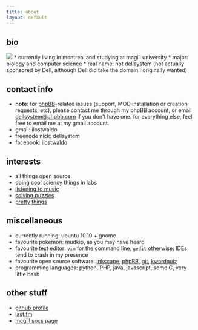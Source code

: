 ```yaml
---
title: about
layout: default
---
```


bio
---
<img src="http://gravatar.com/avatar/0826c9e6449c9a08230ac6d40a3cde4d" class="leftfloat" />
*	currently living in montreal and studying at mcgill university
*	major: biology and computer science
*	real name: not dellsystem (not actually sponsored by Dell, although Dell did take the domain I originally wanted)

contact info
------------

*	**note**: for [phpBB](phpbb)-related issues (support, MOD installation or creation requests, etc), please contact me through my phpBB account, or email dellsystem@phpbb.com if you don't have one. for everything else, feel free to email me at my gmail account.
*	gmail: ilostwaldo
*	freenode nick: dellsystem
*	facebook: [ilostwaldo](http://www.facebook.com/ilostwaldo)

interests
---------

*	all things open source
*	doing cool sciency things in labs
*	[listening to music][last.fm]
*	[solving puzzles](http://www.projecteuler.net)
*	[pretty](http://www.mathjax.org "one of the most beautiful things in the world, I swear") [things](http://www.weareagoodcompany.com/ "just gorgeous")

miscellaneous
-------------

*	currently running: ubuntu 10.10 + gnome
*	favourite pokemon: mudkip, as you may have heard
*	favourite text editor: `vim` for the command line, `gedit` otherwise; IDEs tend to crash in my presence
*	favourite open source software: [inkscape](http://www.inkscape.org), [phpBB](http://www.phpbb.com), [git](http://www.git-scm.com), [kwordquiz](http://edu.kde.org/kwordquiz/)
*	programming languages: python, PHP, java, javascript, some C, very little bash

other stuff
-----------

*	[github profile](https://www.github.com/dellsystem)
*	[last.fm][last.fm]
*	[mcgill socs page](http://cs.mcgill.ca/~wliu65)

[last.fm]: http://www.last.fm/user/dellsystem
